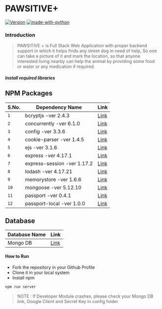 # PAWSITIVE+
[![Version](https://img.shields.io/badge/version-v1.0-blue)](#) [![made-with-python](https://img.shields.io/npm/v/f)](https://www.npmjs.com/)

### Introduction 

> PAWSITIVE + is Full Stack Web Application with proper backend support in which it helps finds any street dog in need of help, So one can take a picture of it and mark the location, so that anyone interested living nearby can help the animal by providing some food or water or any medication if required.

##### Install required libraries 

NPM Packages
-------------

S.No.  | Dependency Name | Link                                   
----------|-----------|-----------------------------------------------
`1`      | bcryptjs -ver 2.4.3       |  [Link](https://www.npmjs.com/package/bcryptjs)                
`2`      | concurrently -ver 6.1.0     | [Link](https://www.npmjs.com/package/concurrently)            
`3`    | config -ver 3.3.6 | [Link](https://www.npmjs.com/package/config)    
`4`     | cookie-parser -ver 1.4.5         |[Link](https://www.npmjs.com/package/cookie-parser) 
`5`    | ejs -ver 3.1.6| [Link](https://www.npmjs.com/package/ejs)                     
`6`   | express -ver 4.17.1     | [Link](https://www.npmjs.com/package/express)               
`7`  | express-session -ver 1.17.2     | [Link](https://www.npmjs.com/package/express-session)              
`8` | lodash -ver 4.17.21| [Link](https://www.npmjs.com/package/lodash)  
`9` | memorystore -ver 1.6.6 | [Link](https://www.npmjs.com/package/memorystore)  
`10` | mongoose -ver 5.12.10 | [Link](https://www.npmjs.com/package/mongoose)    
`11` | passport -ver 0.4.1 | [Link](https://www.npmjs.com/package/passport)     
`12` | passport-local -ver 1.0.0 | [Link](https://www.npmjs.com/package/passport-local)


Database
-------------
Database Name | Link                                   
-----------|-----------------------------------------------
Mongo DB       |  [Link](https://www.mongodb.com/cloud/atlas/lp/try2-in?utm_source=google&utm_campaign=gs_apac_india_search_core_brand_atlas_desktop&utm_term=mongo%20db&utm_medium=cpc_paid_search&utm_ad=e&utm_ad_campaign_id=12212624347&gclid=Cj0KCQjwna2FBhDPARIsACAEc_XlHtHP5_g94K_2a9W86AwikGhfqiCOR-IOjT43s68TjTuOkSB8INAaAvPqEALw_wcB)


#### How to Run
* Fork the repository in your Github Profile
* Clone it in your local system
* Install npm
```bash
npm run server
```

>  NOTE : If Developer Module crashes, please check your Mongo DB link, Google Client and Secret Key in config folder.

